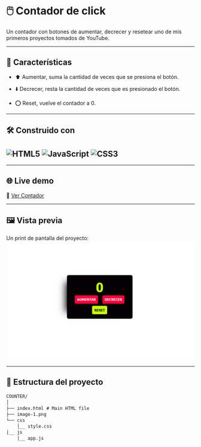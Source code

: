 # 🖱️ Contador de click

Un contador con botones de aumentar, decrecer y resetear uno de mis primeros proyectos tomados de YouTube.

---

## 🚀 Características

- ⬆️ Aumentar, suma la cantidad de veces que se presiona el botón.

* ⬇️ Decrecer, resta la cantidad de veces que es presionado el botón.

- ⭕ Reset, vuelve el contador a 0.

---

## 🛠️ Construido con

## ![HTML5](https://img.shields.io/badge/html5-%23E34F26.svg?style=for-the-badge&logo=html5&logoColor=white) ![JavaScript](https://img.shields.io/badge/javascript-%23323330.svg?style=for-the-badge&logo=javascript&logoColor=%23F7DF1E) ![CSS3](https://img.shields.io/badge/css3-%231572B6.svg?style=for-the-badge&logo=css3&logoColor=white)

---

## 🌐 Live demo

🧷 [Ver Contador](https://cool-platypus-d37e19.netlify.app/)

---

## 🖼️ Vista previa

Un print de pantalla del proyecto:
![contador](image-1.png)

---

## 📁 Estructura del proyecto

```
COUNTER/
│
├── index.html # Main HTML file
├── image-1.png
└── css
    │__ style.css
|__ js
    |__ app.js
```

